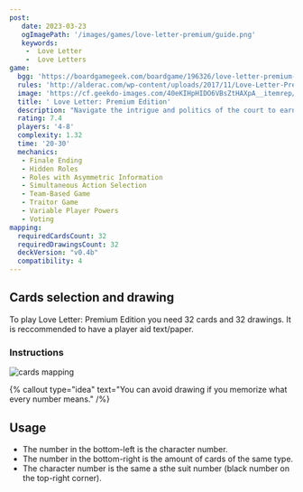```yaml
---
post: 
   date: 2023-03-23
   ogImagePath: '/images/games/love-letter-premium/guide.png'
   keywords:
    -  Love Letter
    -  Love Letters
game:
  bgg: 'https://boardgamegeek.com/boardgame/196326/love-letter-premium-edition/files'
  rules: 'http://alderac.com/wp-content/uploads/2017/11/Love-Letter-Premium_Rulebook.pdf'
  image: 'https://cf.geekdo-images.com/40eKIHpHIDO6VBsZtHAXpA__itemrep/img/IcznG5pagi-Irx8K14A6hnFi3ug=/fit-in/246x300/filters:strip_icc()/pic3124998.jpg'
  title: ' Love Letter: Premium Edition'
  description: "Navigate the intrigue and politics of the court to earn favour with the princess."
  rating: 7.4
  players: '4-8'
  complexity: 1.32
  time: '20-30'
  mechanics:
   - Finale Ending
   - Hidden Roles
   - Roles with Asymmetric Information
   - Simultaneous Action Selection
   - Team-Based Game
   - Traitor Game
   - Variable Player Powers
   - Voting 
mapping:
  requiredCardsCount: 32
  requiredDrawingsCount: 32
  deckVersion: "v0.4b"
  compatibility: 4
---
```


## Cards selection and drawing

To play  Love Letter: Premium Edition you need 32 cards and 32 drawings. It is reccommended to have a player aid text/paper.

### Instructions

![cards mapping](/images/games/love-letter-premium/guide.png)

{% callout type="idea" text="You can avoid drawing if you memorize what every number means." /%}

## Usage

- The number in the bottom-left is the character number.
- The number in the bottom-right is the amount of cards of the same type.
- The character number is the same a sthe suit number (black number on the top-right corner).
